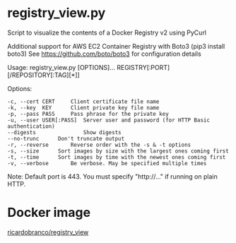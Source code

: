 # registry_view.py
Script to visualize the contents of a Docker Registry v2 using PyCurl

Additional support for AWS EC2 Container Registry with Boto3 (pip3 install boto3)
See https://github.com/boto/boto3 for configuration details

Usage: registry_view.py [OPTIONS]... REGISTRY[:PORT][/REPOSITORY[:TAG][\*]]

Options:

	-c, --cert CERT		Client certificate file name
	-k, --key  KEY		Client private key file name
	-p, --pass PASS		Pass phrase for the private key
	-u, --user USER[:PASS]	Server user and password (for HTTP Basic authentication)
	--digests               Show digests
	--no-trunc		Don't truncate output
	-r, --reverse		Reverse order with the -s & -t options
	-s, --size		Sort images by size with the largest ones coming first
	-t, --time 		Sort images by time with the newest ones coming first
	-v, --verbose		Be verbose. May be specified multiple times

Note: Default port is 443. You must specify "http://..." if running on plain HTTP.

# Docker image

[ricardobranco/registry_view](https://hub.docker.com/r/ricardobranco/registry_view/)
